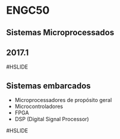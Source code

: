 
# ENGC50
## Sistemas Microprocessados

## 2017.1

#HSLIDE

## Sistemas embarcados

* Microprocessadores de propósito geral
* Microcontroladores
* FPGA
* DSP (Digital Signal Processor)

#HSLIDE


